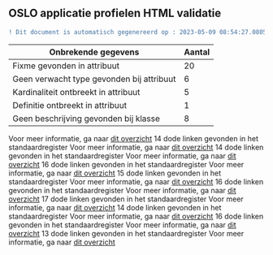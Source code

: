 ## OSLO applicatie profielen HTML validatie
```diff
! Dit document is automatisch gegenereerd op : 2023-05-09 08:54:27.080502
```

| Onbrekende gegevens               | Aantal  |
| ----------------------------              | --------------------------  |
| Fixme gevonden in attribuut               | 20  |
| Geen verwacht type gevonden bij attribuut | 6  |
| Kardinaliteit ontbreekt in attribuut      | 5  |
| Definitie ontbreekt in attribuut          | 1  |
| Geen beschrijving gevonden bij klasse     | 8  |

Voor meer informatie, ga naar [dit overzicht](output/controle_applicatieprofiel.md)
14 dode linken gevonden in het standaardregister
Voor meer informatie, ga naar [dit overzicht](output/dead_links.md)
14 dode linken gevonden in het standaardregister
Voor meer informatie, ga naar [dit overzicht](output/dead_links.md)
16 dode linken gevonden in het standaardregister
Voor meer informatie, ga naar [dit overzicht](output/dead_links.md)
15 dode linken gevonden in het standaardregister
Voor meer informatie, ga naar [dit overzicht](output/dead_links.md)
16 dode linken gevonden in het standaardregister
Voor meer informatie, ga naar [dit overzicht](output/dead_links.md)
17 dode linken gevonden in het standaardregister
Voor meer informatie, ga naar [dit overzicht](output/dead_links.md)
14 dode linken gevonden in het standaardregister
Voor meer informatie, ga naar [dit overzicht](output/dead_links.md)
16 dode linken gevonden in het standaardregister
Voor meer informatie, ga naar [dit overzicht](output/dead_links.md)
13 dode linken gevonden in het standaardregister
Voor meer informatie, ga naar [dit overzicht](output/dead_links.md)
